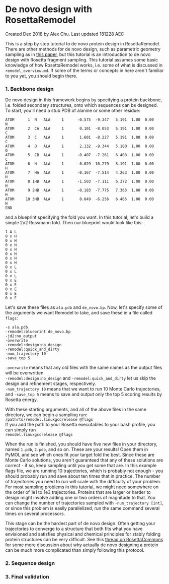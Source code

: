 # De novo design with RosettaRemodel
Created Dec 2018 by Alex Chu. Last updated 181228 AEC  

This is a step by step tutorial to de novo protein design in RosettaRemodel. There are other methods for de novo design, such as parametric geometry sampling as in [this paper](), but this tutorial is an introduction to de novo design with Rosetta fragment sampling. This tutorial assumes some basic knowledge of how RosettaRemodel works, i.e. some of what is discussed in `remodel_overview.md`. If some of the terms or concepts in here aren't familiar to you yet, you should begin there.

### 1. Backbone design
De novo design in this framework begins by specifying a protein backbone, i.e. folded secondary structures, onto which sequences can be designed. To start, you'll need a stub PDB of alanine or some other residue:
```
ATOM      1  N   ALA     1      -0.575  -9.347   5.191  1.00  0.00           N  
ATOM      2  CA  ALA     1       0.101  -8.053   5.191  1.00  0.00           C  
ATOM      3  C   ALA     1       1.601  -8.227   5.191  1.00  0.00           C  
ATOM      4  O   ALA     1       2.132  -9.344   5.180  1.00  0.00           O  
ATOM      5  CB  ALA     1      -0.407  -7.261   6.408  1.00  0.00           C  
ATOM      6  H   ALA     1      -0.029 -10.279   5.191  1.00  0.00           H  
ATOM      7  HA  ALA     1      -0.167  -7.514   4.263  1.00  0.00           H  
ATOM      8 1HB  ALA     1      -1.503  -7.111   6.372  1.00  0.00           H  
ATOM      9 2HB  ALA     1      -0.183  -7.775   7.363  1.00  0.00           H  
ATOM     10 3HB  ALA     1       0.049  -6.256   6.465  1.00  0.00           H  
END
```
and a blueprint specifying the fold you want. In this tutorial, let's build a simple 2x2 Rossmann fold. Then our blueprint would look like this:
```
1 A L
0 x H
0 x H
0 x H
0 x H
0 x H
0 x H
0 x H
0 x L
0 x L
0 x L
0 x E
0 x E
0 x E
0 x E
0 x E
```
Let's save these files as `ala.pdb` and `de_novo.bp`. Now, let's specify some of the arguments we want Remodel to take, and save these in a file called `flags`:
```
-s ala.pdb
-remodel:blueprint de_novo.bp
-jd2:no_output
-overwrite
-remodel:design:no_design
-remodel:quick_and_dirty
-num_trajectory 10
-save_top 5
```
`-overwrite` means that any old files with the same names as the output files will be overwritten.  
`-remodel:design:no_design` and `-remodel:quick_and_dirty` let us skip the design and refinement stages, respectively.  
`-num_trajectory 10` means that we want to run 10 Monte Carlo trajectories, and `-save_top 5` means to save and output only the top 5 scoring results by Rosetta energy.  

With these starting arguments, and all of the above files in the same directory, we can begin a sampling run:  
`/path/to/remodel.linuxgccrelease @flags`  
If you add the path to your Rosetta executables to your bash profile, you can simply run  
`remodel.linuxgccrelease @flags`

When the run is finished, you should have five new files in your directory, named `1.pdb`, `2.pdb`, and so on. These are your results! Open them in PyMOL and see which ones fit your target fold the best. Since these are Monte Carlo solutions, you aren't guaranteed that any of these solutions are correct - if so, keep sampling until you get some that are. In this example flags file, we are running 10 trajectories, which is probably not enough - you should probably run and save about ten times that in practice. The number of trajectories you need to run will scale with the difficulty of your problem. For most sampling problems in this tutorial, we might need somewhere on the order of 1e1 to 1e3 trajectories. Proteins that are larger or harder to design might involve adding one or two orders of magnitude to that. You can change the number of trajectories sampled with `-num_trajectory [int]`, or since this problem is easily parallelized, run the same command several times on several processors.  

This stage can be the hardest part of de novo design. Often getting your trajectories to converge to a structure that both fits what you have envisioned and satisfies physical and chemical principles for stably folding protein structures can be very difficult. See this [thread on RosettaCommons](https://www.rosettacommons.org/node/10002) for some more discussion about why actually de novo designing a protein can be much more complicated than simply following this protocol.

### 2. Sequence design

### 3. Final validation
